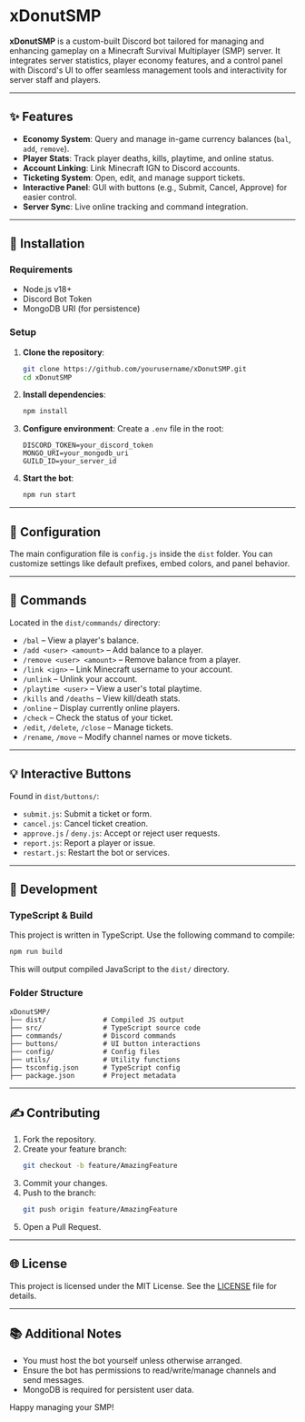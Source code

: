 # xDonutSMP

**xDonutSMP** is a custom-built Discord bot tailored for managing and enhancing gameplay on a Minecraft Survival Multiplayer (SMP) server. It integrates server statistics, player economy features, and a control panel with Discord's UI to offer seamless management tools and interactivity for server staff and players.

---

## ✨ Features

- **Economy System**: Query and manage in-game currency balances (`bal`, `add`, `remove`).
- **Player Stats**: Track player deaths, kills, playtime, and online status.
- **Account Linking**: Link Minecraft IGN to Discord accounts.
- **Ticketing System**: Open, edit, and manage support tickets.
- **Interactive Panel**: GUI with buttons (e.g., Submit, Cancel, Approve) for easier control.
- **Server Sync**: Live online tracking and command integration.

---

## 🚀 Installation

### Requirements

- Node.js v18+
- Discord Bot Token
- MongoDB URI (for persistence)

### Setup

1. **Clone the repository**:
   ```bash
   git clone https://github.com/yourusername/xDonutSMP.git
   cd xDonutSMP
   ```

2. **Install dependencies**:
   ```bash
   npm install
   ```

3. **Configure environment**:
   Create a `.env` file in the root:
   ```env
   DISCORD_TOKEN=your_discord_token
   MONGO_URI=your_mongodb_uri
   GUILD_ID=your_server_id
   ```

4. **Start the bot**:
   ```bash
   npm run start
   ```

---

## 🔧 Configuration

The main configuration file is `config.js` inside the `dist` folder. You can customize settings like default prefixes, embed colors, and panel behavior.

---

## 📄 Commands

Located in the `dist/commands/` directory:

- `/bal` – View a player's balance.
- `/add <user> <amount>` – Add balance to a player.
- `/remove <user> <amount>` – Remove balance from a player.
- `/link <ign>` – Link Minecraft username to your account.
- `/unlink` – Unlink your account.
- `/playtime <user>` – View a user's total playtime.
- `/kills` and `/deaths` – View kill/death stats.
- `/online` – Display currently online players.
- `/check` – Check the status of your ticket.
- `/edit`, `/delete`, `/close` – Manage tickets.
- `/rename`, `/move` – Modify channel names or move tickets.

---

## 💡 Interactive Buttons

Found in `dist/buttons/`:

- `submit.js`: Submit a ticket or form.
- `cancel.js`: Cancel ticket creation.
- `approve.js` / `deny.js`: Accept or reject user requests.
- `report.js`: Report a player or issue.
- `restart.js`: Restart the bot or services.

---

## 🚛 Development

### TypeScript & Build

This project is written in TypeScript. Use the following command to compile:

```bash
npm run build
```

This will output compiled JavaScript to the `dist/` directory.

### Folder Structure

```
xDonutSMP/
├── dist/              # Compiled JS output
├── src/               # TypeScript source code
├── commands/          # Discord commands
├── buttons/           # UI button interactions
├── config/            # Config files
├── utils/             # Utility functions
├── tsconfig.json      # TypeScript config
├── package.json       # Project metadata
```

---

## ✍️ Contributing

1. Fork the repository.
2. Create your feature branch:
   ```bash
   git checkout -b feature/AmazingFeature
   ```
3. Commit your changes.
4. Push to the branch:
   ```bash
   git push origin feature/AmazingFeature
   ```
5. Open a Pull Request.

---

## 🌐 License

This project is licensed under the MIT License. See the [LICENSE](LICENSE) file for details.

---

## 📚 Additional Notes

- You must host the bot yourself unless otherwise arranged.
- Ensure the bot has permissions to read/write/manage channels and send messages.
- MongoDB is required for persistent user data.

Happy managing your SMP!
